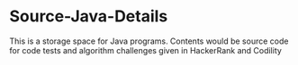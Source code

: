 # Source-Java-Details
This is a storage space for Java programs.
Contents would be source code for code tests and algorithm challenges given in HackerRank and Codility
